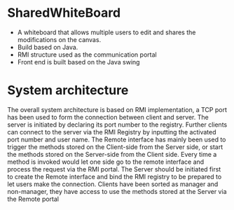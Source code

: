 # SharedWhiteBoard
- A whiteboard that allows multiple users to edit and shares the modifications on the canvas.
- Build based on Java.
- RMI structure used as the communication portal
- Front end is built based on the Java swing


# System architecture
The overall system architecture is based on RMI implementation, a TCP port has been used to
form the connection between client and server. The server is initiated by declaring its port
number to the registry. Further clients can connect to the server via the RMI Registry by
inputting the activated port number and user name.
The Remote interface has mainly been used to trigger the methods stored on the Client-side
from the Server side, or start the methods stored on the Server-side from the Client side.
Every time a method is invoked would let one side go to the remote interface and process the
request via the RMI portal.
The Server should be initiated first to create the Remote interface and bind the RMI registry to
be prepared to let users make the connection. Clients have been sorted as manager and
non-manager, they have access to use the methods stored at the Server via the Remote
portal

